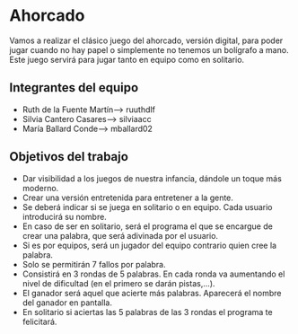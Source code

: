 # Ahorcado

Vamos a realizar el clásico juego del ahorcado, versión digital, para poder jugar cuando no hay papel o simplemente no tenemos un bolígrafo a mano. Este juego servirá para jugar tanto en equipo como en solitario.

## Integrantes del equipo

- Ruth de la Fuente Martín--> ruuthdlf
- Silvia Cantero Casares--> silviaacc
- María Ballard Conde--> mballard02

## Objetivos del trabajo

- Dar visibilidad a los juegos de nuestra infancia, dándole un toque más moderno.
- Crear una versión entretenida para entretener a la gente.
- Se deberá indicar si se juega en solitario o en equipo. Cada usuario introducirá su nombre.
- En caso de ser en solitario, será el programa el que se encargue de crear una palabra, que será adivinada por el usuario.
- Si es por equipos, será un jugador del equipo contrario quien cree la palabra.
- Solo se permitirán 7 fallos por palabra.
- Consistirá en 3 rondas de 5 palabras. En cada ronda va aumentando el nivel de dificultad (en el primero se darán pistas,...).
- El ganador será aquel que acierte más palabras. Aparecerá el nombre del ganador en pantalla.
- En solitario si aciertas las 5 palabras de las 3 rondas el programa te felicitará.
